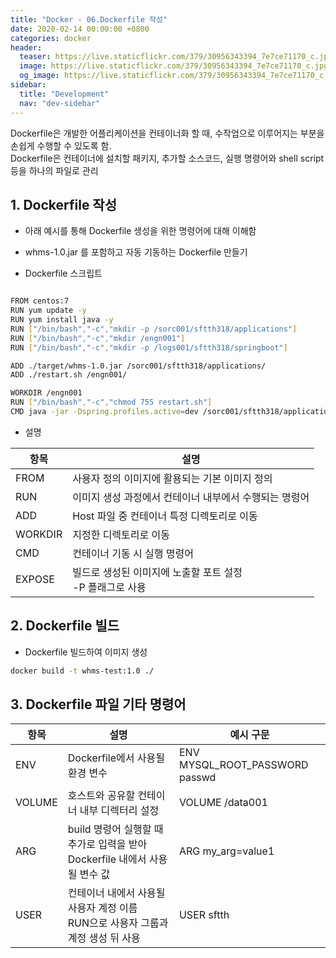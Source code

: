 ```yaml
---
title: "Docker - 06.Dockerfile 작성"
date: 2020-02-14 00:00:00 +0800
categories: docker
header:
  teaser: https://live.staticflickr.com/379/30956343394_7e7ce71170_c.jpg
  image: https://live.staticflickr.com/379/30956343394_7e7ce71170_c.jpg
  og_image: https://live.staticflickr.com/379/30956343394_7e7ce71170_c.jpg
sidebar:
  title: "Development"
  nav: "dev-sidebar"
---
```


Dockerfile은 개발한 어플리케이션을 컨테이너화 할 때, 수작업으로 이루어지는 부분을 손쉽게 수행할 수 있도록 함. <br>
Dockerfile은 컨테이너에 설치할 패키지, 추가할 소스코드, 실행 명령어와 shell script 등을 하나의 파일로 관리 <br>


## 1. Dockerfile 작성
- 아래 예시를 통해 Dockerfile 생성을 위한 명령어에 대해 이해함 
- whms-1.0.jar 를 포함하고 자동 기동하는 Dockerfile 만들기

- Dockerfile 스크립트

```sh 

FROM centos:7
RUN yum update -y
RUN yum install java -y
RUN ["/bin/bash","-c","mkdir -p /sorc001/sftth318/applications"]
RUN ["/bin/bash","-c","mkdir /engn001"]
RUN ["/bin/bash","-c","mkdir -p /logs001/sftth318/springboot"]

ADD ./target/whms-1.0.jar /sorc001/sftth318/applications/
ADD ./restart.sh /engn001/

WORKDIR /engn001
RUN ["/bin/bash","-c","chmod 755 restart.sh"]
CMD java -jar -Dspring.profiles.active=dev /sorc001/sftth318/applications/whms-1.0.jar -DFOREGROUND

```

- 설명

| 항목 | 설명 |
| --- | --- |
| FROM | 사용자 정의 이미지에 활용되는 기본 이미지 정의 |
| RUN | 이미지 생성 과정에서 컨테이너 내부에서 수행되는 명령어 |
| ADD | Host 파일 중 컨테이너 특정 디렉토리로 이동 |
| WORKDIR | 지정한 디렉토리로 이동 |
| CMD | 컨테이너 기동 시 실행 명령어 |
| EXPOSE | 빌드로 생성된 이미지에 노출할 포트 설정 <br> -P 플래그로 사용 |

## 2. Dockerfile 빌드
- Dockerfile 빌드하여 이미지 생성

```sh 
docker build -t whms-test:1.0 ./
```

<script id="asciicast-oVd3LUaJL9lh2LD1b0SQPSfGd" src="https://asciinema.org/a/oVd3LUaJL9lh2LD1b0SQPSfGd.js" async></script>

## 3. Dockerfile 파일 기타 명령어

| 항목 | 설명 | 예시 구문 |
| --- | --- | --- |
| ENV | Dockerfile에서 사용될 환경 변수 | ENV MYSQL_ROOT_PASSWORD passwd |
| VOLUME | 호스트와 공유할 컨테이너 내부 디렉터리 설정 | VOLUME /data001 |
| ARG | build 명령어 실행할 때 추가로 입력을 받아 Dockerfile 내에서 사용될 변수 값 | ARG my_arg=value1 |
| USER| 컨테이너 내에서 사용될 사용자 계정 이름 <br> RUN으로 사용자 그룹과 계정 생성 뒤 사용 | USER sftth |
 




